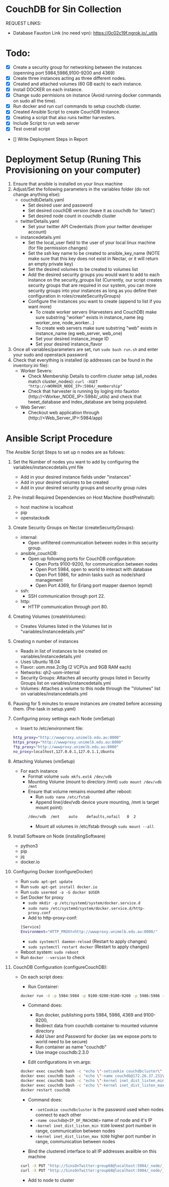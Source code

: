 # CouchDB for Sin Collection

REQUEST LINKS:
- Database Fauxton Link (no need vpn): https://0c02c19f.ngrok.io/_utils

# Todo:

- [x] Create a security group for networking between the instances (openning port 5984,5986,9100-9200 and 4369)
- [x] Create three instances acting as three different nodes.
- [x] Created and attached volumes (60 GB each) to each instance.
- [x] Install DOCKER on each instance.
- [x] Change sudo permisions on instance (Avoid running docker commands on sudo all the time).
- [x] Run docker and run curl commands to setup couchdb cluster.
- [x] Created Ansible Script to create CouchDB Instance.
- [x] Creating a script that also runs twitter harvesters.
- [X] Include Script to run web server
- [X] Test overall script 
- [] Write Deployment Steps in Report

# Deployment Setup (Runing This Provisioning on your computer)
1. Ensure that ansible is installed on your linux machine
2. Adjust/Set the following parameters in the variables folder (do not change anything else):
	- couchdbDetails.yaml
		- Set desired user and password
		- Set desired couchDB version (leave it as couchdb for 'latest')
		- Set desired node count in couchdb cluster
	- twitterDetails.yaml
		- Set your twitter API Credentials (from your twitter developer account)
	- instancedetails.yml
		- Set the local_user field to the user of your local linux machine (for file permission changes)
		- Set the ssh key name to be created to ansible_key_name
		(NOTE make sure that this key does not exist in Nectar, or it will return an empty private key)
		- Set the desired volumes to be created to volumes list
		- Add the desired security groups you would want to add to each instance on the security_groups list
		(Currently, our script creates security groups that are required in our system, you can more security groups into your instances as long as you define their configuration in roles/createSecurityGroups)
		- Configure the instances you want to create (append to list if you want more)
			* To create worker servers (Harvesters and CouchDB) make sure substring "worker" exists in instance_name (eg worker_one, node_worker...)
			* To create web servers make sure substring "web" exists in instance_name
			  (eg web_server, web_one)
			* Set your desired instance_image ID 
			* Set your desired instance_flavor
3. Once all variables/parameters are set, run `sudo bash run.sh` and enter your sudo and openstack password
4. Check that everything is installed (ip addresses can be found in the inventory.ini file):
	- Worker Severs:
		* Check Membership Details to confirm cluster setup (all_nodes match cluster_nodes):
		`curl -XGET "http://<WORKER_NODE_IP>:5984/_membership"`
		* Check that harvester is running by loging into fauxton (http://<Worker_NODE_IP>:5984/_utils) and check that tweet_database and index_database are being populated.
	- Web Server:
		* Checkout web application through (http://<Web_Server_IP>:5984/app)

# Ansible Script Procedure
The Ansible Script Steps to set up n nodes are as follows:

1. Set the Number of nodes you want to add by configuring the variables/instancecdetails.yml file
	- Add in your desired instance fields under "instances"
	- Add in your desired volumes to be created
	- Add in your desired security groups and security group rules

2. Pre-Install Required Dependencies on Host Machine (hostPreInstall):
	- host machine is localhost
	- pip
	- openstacksdk

3. Create Security Groups on Nectar (createSecurityGroups):
	- internal:
		- Open unfiltered communication between nodes in this security group.
	- ansible_couchDB:
		- Open up following ports for CouchDB configuration:
			- Open Ports 9100-9200, for communication between nodes
			- Open Port 5984, open to world to interact with database
			- Open Port 5986, for admin tasks such as node/shard management
			- Open Port 4369, for Erlang port mapper daemon (epmd)
	- ssh:
		- SSH communication through port 22.
	- http:
		- HTTP communication through port 80.

4. Creating Volumes (createVolumes): 
	- Creates Volumes listed in the Volumes list in "variables/instancedetails.yml"

4. Creating n number of instances
	- Reads in list of instances to be created on variables/instancedetails.yml
	- Uses Ubuntu 18.04
	- Flavor: uom.mse.2c9g (2 VCPUs and 9GB RAM each)
	- Networks: qh2-uom-internal
	- Security Groups: Attaches all security groups listed in Security Groups list on variables/instancedetails.yml
	- Volumes: Attaches a volume to this node through the "Volumes" list on variables/instancedetails.yml

5. Pausing for 5 minutes to ensure instances are created before accessing them. (Pre-task in setup.yaml)

6. Configuring proxy settings each Node (vmSetup)
	- Insert to /etc/environment file:
	```bash
	http_proxy="http://wwwproxy.unimelb.edu.au:8000"
	https_proxy="http://wwwproxy.unimelb.edu.au:8000"
	ftp_proxy="http://wwwproxy.unimelb.edu.au:8000"
	no_proxy=localhost,127.0.0.1,127.0.1.1,Ubuntu
	```
7. Attaching Volumes (vmSetup)
	- For each instance
		* Format volume `sudo mkfs.ext4 /dev/vdb`
		* Mounting Volume (mount to directory /mnt) `sudo mount /dev/vdb /mnt`
		* Ensure that volume remains mounted after reboot:
			* Run `sudo nano /etc/fstab`
			* Append line(/dev/vdb device youre mounting, /mnt is target mount point): 
			```bash
			/dev/vdb  /mnt    auto    defaults,nofail   0  2
			```
			* Mount all volumes in /etc/fstab through `sudo mount --all`

8. Install Software on Node (installingSoftware)
	- python3
	- pip
	- jq
	- docker.io	

9. Configuring Docker (configureDocker) 
	- Run `sudo apt-get update`
	- Run `sudo apt-get install docker.io`
	- Run `sudo usermod -a -G docker $USER`
	- Set Docker for proxy
		* `sudo mkdir -p /etc/systemd/system/docker.service.d`
		* `sudo nano /etc/systemd/system/docker.service.d/http-proxy.conf`
		* Add to http-proxy-conf:
		```bash
		[Service]
		Environment="HTTP_PROXY=http://wwwproxy.unimelb.edu.au:8000/"
		```
		* `sudo systemctl daemon-reload` (Restart to apply changes)
		* `sudo systemctl restart docker` (Restart to apply changes)
	- Reboot system: `sudo reboot`
	- Run `docker --version` to check

10. CouchDB Configuration (configureCouchDB):
	* On each script does:

		- Run Container:
		```bash
		docker run -d -p 5984:5984 -p 9100-9200:9100-9200 -p 5986:5986 -p 4369:4369 -e COUCHDB_USER=SinsOnTwitter -e COUCHDB_PASSWORD=group68 -v /mnt/couchdb/data:/opt/couchdb/data --name couchdb couchdb:2.3.0
		```
		- Command does:
			* Run docker, publishing ports 5984, 5986, 4369 and 9100-9200,
			* Redirect data from couchdb container to mounted volumne directory
			* Add User and Password for docker (as we expose ports to world need to be secure)
			* Run container as name "couchdb"
			* Use image couchdb:2.3.0

		- Edit configurations in vm.args:
		```bash
		docker exec couchdb bash -c "echo \"-setcookie couchdbcluster\" >> /opt/couchdb/etc/vm.args"
		docker exec couchdb bash -c "echo \"-name couchdb@172.26.37.231\" >> /opt/couchdb/etc/vm.args"
		docker exec couchdb bash -c "echo \"-kernel inet_dist_listen_min 9100\" >> /opt/couchdb/etc/vm.args"
		docker exec couchdb bash -c "echo \"-kernel inet_dist_listen_max 9200\" >> /opt/couchdb/etc/vm.args"
		docker restart couchdb
		``` 
		- Command does:
			* `-setCookie couchdbcluster` is the password used when nodes connect to each other
			* `-name couchdb@<IP_OF_MACHINE>` name of node and it's IP
			* `-kernel inet_dist_listen_min 9100` lowest port number in range, communication between nodes
			* `-kernel inet_dist_listen_max 9200` higher port number in range, communication between nodes
		
		- Bind the clustered interface to all IP addresses availble on this machine
		```bash
		curl -X PUT "http://SinsOnTwitter:group68@localhost:5984/_node/_local/_config/chttpd/bind_address" -d '"0.0.0.0"'
		curl -X PUT "http://SinsOnTwitter:group68@localhost:5984/_node/_local/_config/httpd/bind_address" -d '"0.0.0.0"'
		```
		- Add to node to cluster 

		



